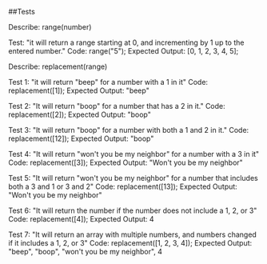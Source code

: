 ##Tests

Describe: range(number)

Test: "it will return a range starting at 0, and incrementing by 1 up to the entered number."
Code: range("5"); 
Expected Output: [0, 1, 2, 3, 4, 5];

Describe: replacement(range)

Test 1: "it will return "beep" for a number with a 1 in it"
Code: replacement([1]); 
Expected Output: "beep"

Test 2: "It will return "boop" for a number that has a 2 in it."
Code: replacement([2]);
Expected Output: "boop"

Test 3: "It will return "boop" for a number with both a 1 and 2 in it."
Code: replacement([12]); 
Expected Output: "boop"

Test 4: "It will return "won't you be my neighbor" for a number with a 3 in it"
Code: replacement([3]);
Expected Output: "Won't you be my neighbor"

Test 5: "It will return "won't you be my neighbor" for a number that includes both a 3 and 1 or 3 and 2"
Code: replacement([13]);
Expected Output: "Won't you be my neighbor"

Test 6: "It will return the number if the number does not include a 1, 2, or 3"
Code: replacement([4]);
Expected Output: 4

Test 7: "It will return an array with multiple numbers, and numbers changed if it includes a 1, 2, or 3"
Code: replacement([1, 2, 3, 4]);
Expected Output: "beep", "boop", "won't you be my neighbor", 4
